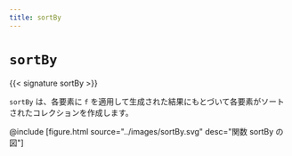 ```yaml
---
title: sortBy
---
```


# `sortBy`

{{< signature sortBy >}}

`sortBy` は、各要素に `f` を適用して生成された結果にもとづいて各要素がソートされたコレクションを作成します。

@include [figure.html source="../images/sortBy.svg" desc="関数 sortBy の図"]
